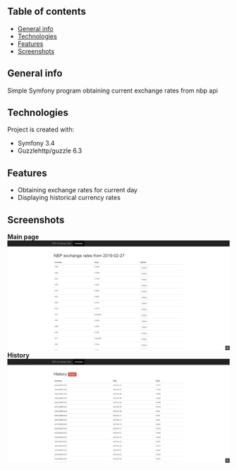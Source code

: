 ## Table of contents
* [General info](#general-info)
* [Technologies](#technologies)
* [Features](#features)
* [Screenshots](#screenshots)

## General info
Simple Symfony program obtaining current exchange rates from nbp api
	
## Technologies
Project is created with:
* Symfony 3.4
* Guzzlehttp/guzzle 6.3

## Features
* Obtaining exchange rates for current day
* Displaying historical currency rates

## Screenshots
**Main page**
![Main page](web/img/img1.png)
**History**
![History](web/img/img2.png)
